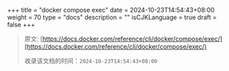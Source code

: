 +++
title = "docker compose exec"
date = 2024-10-23T14:54:43+08:00
weight = 70
type = "docs"
description = ""
isCJKLanguage = true
draft = false
+++

> 原文: [https://docs.docker.com/reference/cli/docker/compose/exec/](https://docs.docker.com/reference/cli/docker/compose/exec/)
>
> 收录该文档的时间：`2024-10-23T14:54:43+08:00`

